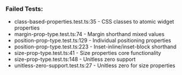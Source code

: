 
### Failed Tests:
- class-based-properties.test.ts:35 - CSS classes to atomic widget properties  
- margin-prop-type.test.ts:74 - Margin shorthand mixed values
- position-prop-type.test.ts:129 - Individual positioning properties
- position-prop-type.test.ts:223 - Inset-inline/inset-block shorthand
- size-prop-type.test.ts:41 - Size properties core functionality
- size-prop-type.test.ts:148 - Unitless zero support
- unitless-zero-support.test.ts:27 - Unitless zero for size properties
